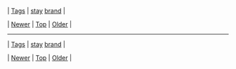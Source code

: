 <!--
title:
date: 2020-06-28T15:27:00.282Z
tags: stay, brand
-->

| [Tags](tags.md) | [stay](tag-stay.md) [brand](tag-brand.md) |

| [Newer](84251534814.md) | [Top](index.md) | [Older](84256039559.md) |
<!--BOTTOM-POST-NAVIGATION-->
---

| [Tags](tags.md) | [stay](tag-stay.md) [brand](tag-brand.md) |

| [Newer](84251534814.md) | [Top](index.md) | [Older](84256039559.md) |